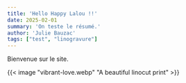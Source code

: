 ```yaml
---
title: 'Hello Happy Lalou !!'
date: 2025-02-01
summary: 'On teste le résumé.'
author: 'Julie Bauzac'
tags: ["test", "linogravure"]
---
```


Bienvenue sur le site.

{{< image "vibrant-love.webp" "A beautiful linocut print" >}}